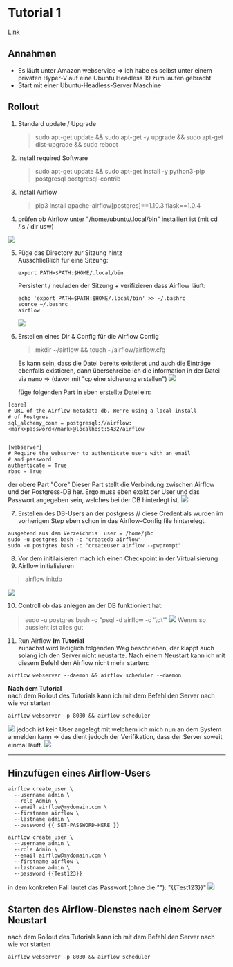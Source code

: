 # Tutorial 1
[Link](https://corbettanalytics.com/tools/airflow/#install-airflow-and-postgres)

## Annahmen
* Es läuft unter Amazon webservice => ich habe es selbst unter einem privaten Hyper-V auf eine Ubuntu Headless 19 zum laufen gebracht
* Start mit einer Ubuntu-Headless-Server Maschine 

## Rollout
1. Standard update / Upgrade<br>
   > sudo apt-get update && sudo apt-get -y upgrade && sudo apt-get dist-upgrade && sudo reboot
2. Install required Software<br>
   >sudo apt-get update && sudo apt-get install -y python3-pip postgresql postgresql-contrib
3. Install Airflow<bR>
   > pip3 install apache-airflow[postgres]==1.10.3 flask==1.0.4

4. prüfen ob Airflow unter "/home/ubuntu/.local/bin" installiert ist (mit cd /ls / dir usw)

![](imgs/2020-04-08-08-14-13.png)

5. Füge das Directory zur Sitzung hintz<br>
   Ausschließlich für eine Sitzung:
   ```
   export PATH=$PATH:$HOME/.local/bin
   ```
   Persistent / neuladen der Sitzung + verifizieren dass Airflow läuft:
   ```
   echo 'export PATH=$PATH:$HOME/.local/bin' >> ~/.bashrc
   source ~/.bashrc
   airflow
   ```
   ![](imgs/2020-04-08-08-17-17.png)

6. Erstellen eines Dir & Config für die Airflow Config<br>
   
   >mkdir ~/airflow && touch ~/airflow/airflow.cfg<br>

   Es kann sein, dass die Datei bereits existieret und auch die Einträge ebenfalls existieren, dann überschreibe ich die information in der Datei via nano => (davor mit "cp eine sicherung erstellen")
   ![](imgs/2020-04-08-08-22-09.png)
   
   füge folgenden Part in eben erstellte Datei ein:
  
```
[core]
# URL of the Airflow metadata db. We're using a local install
# of Postgres
sql_alchemy_conn = postgresql://airflow:<mark>password</mark>@localhost:5432/airflow


[webserver]
# Require the webserver to authenticate users with an email
# and password
authenticate = True
rbac = True
```
der obere Part "Core" Dieser Part stellt die Verbindung zwischen Airflow und der Postgress-DB her. Ergo muss eben exakt der User und das Passwort angegeben sein, welches bei der DB hinterlegt ist. 
![](imgs/2020-04-08-08-24-34.png)

7. Erstellen des DB-Users an der postgress // diese Credentials wurden im vorherigen Step eben schon in das Airflow-Config file hinterelegt.
```
ausgehend aus dem Verzeichnis  user = /home/jhc
sudo -u postgres bash -c "createdb airflow"
sudo -u postgres bash -c "createuser airflow --pwprompt"
```
8. Vor dem initilaisieren mach ich einen Checkpoint in der Virtualisierung
9. Airflow initialisieren
> airflow initdb
> 
![](imgs/2020-04-08-08-36-23.png)

10. Controll ob das anlegen an der DB funktioniert hat:
   > sudo -u postgres bash -c "psql -d airflow -c '\dt'"
   ![](imgs/2020-04-08-08-38-37.png)
   Wenns so aussieht ist alles gut
   
11. Run Airflow
    **Im Tutorial**<br>
    zunächst wird lediglich folgenden Weg beschrieben, der klappt auch solang ich den Server nicht neustarte. Nach einem Neustart kann ich mit diesem Befehl den Airflow nicht mehr starten:
```
airflow webserver --daemon && airflow scheduler --daemon
```
**Nach dem  Tutorial**<br>
nach dem Rollout des Tutorials kann ich mit dem Befehl den Server nach wie vor starten
```
airflow webserver -p 8080 && airflow scheduler
```
![](imgs/2020-04-08-08-40-45.png)
 jedoch ist kein User angelegt mit welchem ich mich nun an dem System anmelden kann => das dient jedoch der Verifikation, dass der Server soweit einmal läuft.
 ![](imgs/2020-04-08-08-41-54.png)

---------
## Hinzufügen eines Airflow-Users
```
airflow create_user \
  --username admin \
  --role Admin \
  --email airflow@mydomain.com \
  --firstname airflow \
  --lastname admin \
  --password {{ SET-PASSWORD-HERE }}
```

```
airflow create_user \
  --username admin \
  --role Admin \
  --email airflow@mydomain.com \
  --firstname airflow \
  --lastname admin \
  --password {{Test123}}
```
in dem konkreten Fall lautet das Passwort (ohne die ""): "{{Test123}}"
![](imgs/2020-04-08-08-46-23.png)

## Starten des Airflow-Dienstes nach einem Server Neustart
nach dem Rollout des Tutorials kann ich mit dem Befehl den Server nach wie vor starten
```
airflow webserver -p 8080 && airflow scheduler
```
